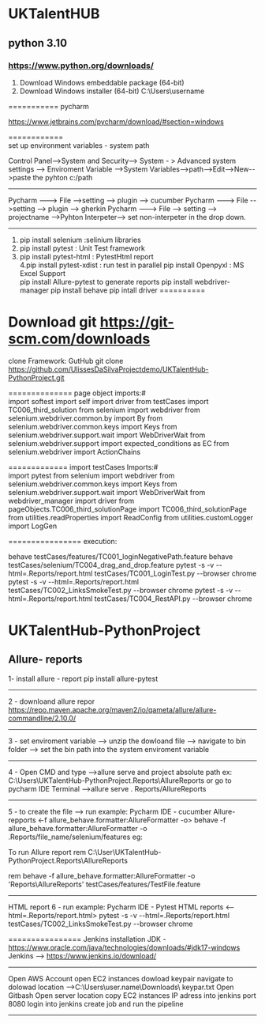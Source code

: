 # UKTalentHUB

## python 3.10 

### https://www.python.org/downloads/ 
1. Download Windows embeddable package (64-bit)
2. Download Windows installer (64-bit)
C:\Users\username

===========
pycharm  

https://www.jetbrains.com/pycharm/download/#section=windows 

============  
set up environment variables - system path 

Control Panel-->System and Security--> System - > Advanced system settings --> Enviroment Variable -->System Variables-->path-->Edit-->New-->paste the pyhton c:/path

--------------
Pycharm ---> File -->setting --> plugin --> cucumber 
Pycharm ---> File -->setting --> plugin --> gherkin
Pycharm ---> File --> setting --> projectname -->Pyhton Interpeter--> set non-interpeter in the drop down. 

--------------

1. pip install selenium  :selinium libraries 
2. pip install pytest : Unit Test framework 
3. pip install pytest-html : PytestHtml report  
4.pip install pytest-xdist : run test in parallel 
pip install Openpyxl : MS Excel Support  
pip install Allure-pytest  to generate reports 
pip install webdriver-manager 
pip install behave
pip intall driver
==========

Download git
https://git-scm.com/downloads
============== 
clone Framework: GutHub
git clone
https://github.com/UlissesDaSilvaProjectdemo/UKTalentHub-PythonProject.git

============== 
page object imports:#  
import softest 
import self 
import driver from testCases import TC006_third_solution 
from selenium import webdriver 
from selenium.webdriver.common.by import By 
from selenium.webdriver.common.keys import Keys 
from selenium.webdriver.support.wait import WebDriverWait 
from selenium.webdriver.support import expected_conditions as EC
from selenium.webdriver import ActionChains

============= 
import testCases Imports:#  
import pytest 
from selenium import webdriver 
from selenium.webdriver.common.keys import Keys 
from selenium.webdriver.support.wait import WebDriverWait 
from webdriver_manager import driver 
from pageObjects.TC006_third_solutionPage import TC006_third_solutionPage 
from utilities.readProperties import ReadConfig 
from utilities.customLogger import LogGen

================ 
execution:

behave testCases/features/TC001_loginNegativePath.feature
behave testCases/selenium/TC004_drag_and_drop.feature
pytest -s -v  --html=.Reports/report.html testCases/TC001_LoginTest.py --browser chrome
pytest -s -v  --html=.Reports/report.html testCases/TC002_LinksSmokeTest.py --browser chrome
pytest -s -v  --html=.Reports/report.html testCases/TC004_RestAPI.py --browser chrome

# UKTalentHub-PythonProject 
Allure- reports 
----------------
1- install allure - report 
pip install allure-pytest

--------------
2 - downloand allure repor 
https://repo.maven.apache.org/maven2/io/qameta/allure/allure-commandline/2.10.0/

-------------
3 - set enviroment variable --> unzip the dowloand file --> navigate to bin folder --> set the bin path into the system enviroment variable

------------
4 - Open CMD and type -->allure serve and project absolute path ex: C:\Users\UKTalentHub-PythonProject\.Reports\AllureReports
or 
go to pycharm IDE Terminal -->allure serve . Reports/AllureReports

----------------
5 - to create the file --> run example: Pycharm IDE - cucumber Allure-repports <-f allure_behave.formatter:AllureFormatter -o>
behave -f allure_behave.formatter:AllureFormatter -o .Reports/file_name/selenium/features
eg:

To run Allure report
rem C:\User\UKTalentHub-PythonProject\.Reports\AllureReports

rem behave -f allure_behave.formatter:AllureFormatter -o 'Reports\AllureReports' testCases/features/TestFile.feature



----------------
HTML report 
6 - run example: Pycharm IDE - Pytest HTML reports <--html=.Reports/report.html>
pytest -s -v  --html=.Reports/report.html testCases/TC002_LinksSmokeTest.py --browser chrome
 
================
Jenkins installation 
JDK - https://www.oracle.com/java/technologies/downloads/#jdk17-windows
 Jenkins --> https://www.jenkins.io/download/
 
 --------------
 Open AWS Account
 open EC2 instances
 dowload keypair
 navigate to dolowad location -->C:\Users\user.name\Downloads\ keypar.txt 
 Open Gitbash
 Open server location
 copy EC2 instances IP adress into jenkins port 8080
 login into jenkins
 create job and run the pipeline
 
 ----------
 
 
